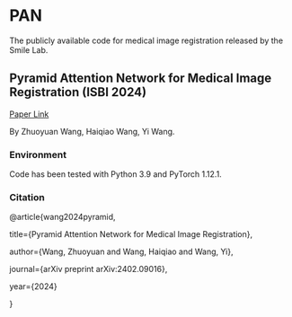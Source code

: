 # PAN
The publicly available code for medical image registration released by the Smile Lab.

## Pyramid Attention Network for Medical Image Registration (ISBI 2024)
[Paper Link](https://arxiv.org/abs/2402.09016)

By Zhuoyuan Wang, Haiqiao Wang, Yi Wang.

### Environment
Code has been tested with Python 3.9 and PyTorch 1.12.1.

### Citation
@article{wang2024pyramid,

  title={Pyramid Attention Network for Medical Image Registration},
  
  author={Wang, Zhuoyuan and Wang, Haiqiao and Wang, Yi},
  
  journal={arXiv preprint arXiv:2402.09016},
  
  year={2024}
  
}
